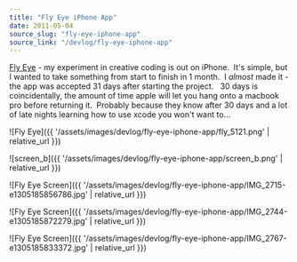 ```yaml
---
title: "Fly Eye iPhone App"
date: 2011-05-04
source_slug: "fly-eye-iphone-app"
source_link: "/devlog/fly-eye-iphone-app"
---
```


[Fly Eye](http://itunes.apple.com/us/app/fly-eye/id435874532?mt=8) - my experiment in creative coding is out on iPhone.  It's simple, but I wanted to take something from start to finish in 1 month.  I *almost* made it - the app was accepted 31 days after starting the project.   30 days is coincidentally, the amount of time apple will let you hang onto a macbook pro before returning it.  Probably because they know after 30 days and a lot of late nights learning how to use xcode you won't want to...

<div class="media-grid" markdown="1">

![Fly Eye]({{ '/assets/images/devlog/fly-eye-iphone-app/fly_5121.png' | relative_url }})

![screen_b]({{ '/assets/images/devlog/fly-eye-iphone-app/screen_b.png' | relative_url }})

![Fly Eye Screen]({{ '/assets/images/devlog/fly-eye-iphone-app/IMG_2715-e1305185856786.jpg' | relative_url }})

![Fly Eye Screen]({{ '/assets/images/devlog/fly-eye-iphone-app/IMG_2744-e1305185872279.jpg' | relative_url }})

![Fly Eye Screen]({{ '/assets/images/devlog/fly-eye-iphone-app/IMG_2767-e1305185833372.jpg' | relative_url }})
</div>